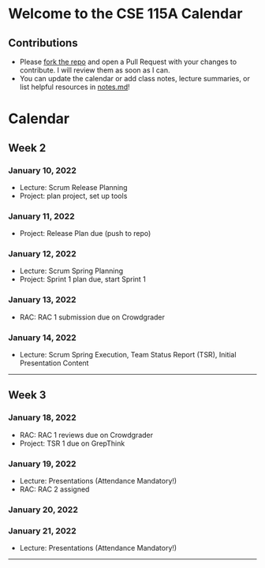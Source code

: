 # Welcome to the CSE 115A Calendar

## Contributions
- Please [fork the repo](https://github.com/hamorrar/cse115a-calendar) and open a Pull Request with your changes to contribute. I will review them as soon as I can.
- You can update the calendar or add class notes, lecture summaries, or list helpful resources in [notes.md](/notes.md)!

# Calendar

## Week 2
### January 10, 2022
- Lecture: Scrum Release Planning
- Project: plan project, set up tools

### January 11, 2022
- Project: Release Plan due (push to repo)

### January 12, 2022
- Lecture: Scrum Spring Planning
- Project: Sprint 1 plan due, start Sprint 1

### January 13, 2022
- RAC: RAC 1 submission due on Crowdgrader

### January 14, 2022
- Lecture: Scrum Spring Execution, Team Status Report (TSR), Initial Presentation Content

---

## Week 3
### January 18, 2022
- RAC: RAC 1 reviews due on Crowdgrader
- Project: TSR 1 due on GrepThink

### January 19, 2022
- Lecture: Presentations (Attendance Mandatory!)
- RAC: RAC 2 assigned

### January 20, 2022

### January 21, 2022
- Lecture: Presentations (Attendance Mandatory!)

---